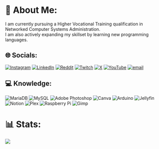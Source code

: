 # 📢 About Me:
I am currently pursuing a Higher Vocational Training qualification in Networked Computer Systems Administration.<br>I am also actively expanding my skillset by learning new programming languages.


## 🌐 Socials:
[![Instagram](https://img.shields.io/badge/Instagram-%23E4405F.svg?logo=Instagram&logoColor=white)](https://instagram.com/dvdholy) [![LinkedIn](https://img.shields.io/badge/LinkedIn-%230077B5.svg?logo=linkedin&logoColor=white)](https://linkedin.com/in/dvdholy) [![Reddit](https://img.shields.io/badge/Reddit-%23FF4500.svg?logo=Reddit&logoColor=white)](https://reddit.com/user/dvdholy) [![Twitch](https://img.shields.io/badge/Twitch-%239146FF.svg?logo=Twitch&logoColor=white)](https://twitch.tv/dvdholy) [![X](https://img.shields.io/badge/X-black.svg?logo=X&logoColor=white)](https://x.com/dvdholy4real) [![YouTube](https://img.shields.io/badge/YouTube-%23FF0000.svg?logo=YouTube&logoColor=white)](https://youtube.com/@dvdholy) [![email](https://img.shields.io/badge/Email-D14836?logo=gmail&logoColor=white)](mailto:navarropastordavid@gmail.com) 

## 💻 Knowledge:
![MariaDB](https://img.shields.io/badge/MariaDB-003545?style=flat&logo=mariadb&logoColor=white) ![MySQL](https://img.shields.io/badge/mysql-4479A1.svg?style=flat&logo=mysql&logoColor=white) ![Adobe Photoshop](https://img.shields.io/badge/adobe%20photoshop-%2331A8FF.svg?style=flat&logo=adobe%20photoshop&logoColor=white) ![Canva](https://img.shields.io/badge/Canva-%2300C4CC.svg?style=flat&logo=Canva&logoColor=white) ![Arduino](https://img.shields.io/badge/-Arduino-00979D?style=flat&logo=Arduino&logoColor=white) ![Jellyfin](https://img.shields.io/badge/jellyfin-%23000B25.svg?style=flat&logo=Jellyfin&logoColor=00A4DC) ![Notion](https://img.shields.io/badge/Notion-%23000000.svg?style=flat&logo=notion&logoColor=white) ![Plex](https://img.shields.io/badge/plex-%23E5A00D.svg?style=flat&logo=plex&logoColor=white) ![Raspberry Pi](https://img.shields.io/badge/-Raspberry_Pi-C51A4A?style=flat&logo=Raspberry-Pi) ![Gimp](https://img.shields.io/badge/Gimp-657D8B?style=flat&logo=gimp&logoColor=FFFFFF)
# 📊 Stats:
![](https://github-readme-stats.vercel.app/api/top-langs/?username=dvdholy&theme=dark&hide_border=true&include_all_commits=false&count_private=false&layout=compact)

<!-- Proudly created with GPRM ( https://gprm.itsvg.in ) -->
